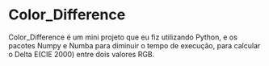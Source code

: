 # Color_Difference

Color_Difference é um mini projeto que eu fiz
utilizando Python, e os pacotes Numpy e Numba 
para diminuir o tempo de execução, para calcular o Delta E(CIE 2000) entre dois valores RGB.

